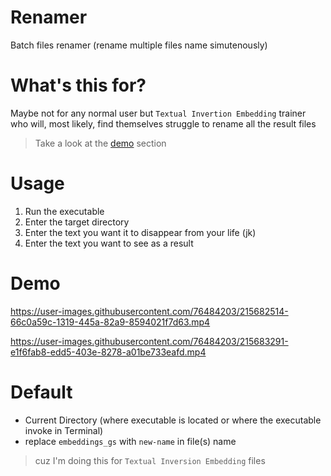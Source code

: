 # Renamer

Batch files renamer (rename multiple files name simutenously)

# What's this for?

Maybe not for any normal user but `Textual Invertion Embedding` trainer who will, most likely, find themselves struggle to rename all the result files
> Take a look at the [demo](https://github.com/Meonako/renamer/edit/master/README.md#demo) section

# Usage

1. Run the executable
2. Enter the target directory
3. Enter the text you want it to disappear from your life (jk)
4. Enter the text you want to see as a result

# Demo

https://user-images.githubusercontent.com/76484203/215682514-66c0a59c-1319-445a-82a9-8594021f7d63.mp4

https://user-images.githubusercontent.com/76484203/215683291-e1f6fab8-edd5-403e-8278-a01be733eafd.mp4

# Default

- Current Directory (where executable is located or where the executable invoke in Terminal)
- replace `embeddings_gs` with `new-name` in file(s) name
> cuz I'm doing this for `Textual Inversion Embedding` files
